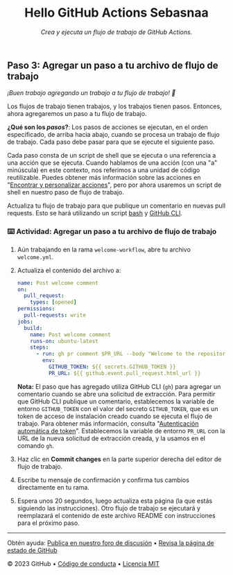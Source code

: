<header>

# Hello GitHub Actions Sebasnaa

_Crea y ejecuta un flujo de trabajo de GitHub Actions._

</header>

## Paso 3: Agregar un paso a tu archivo de flujo de trabajo

_¡Buen trabajo agregando un trabajo a tu flujo de trabajo! :dancer:_

Los flujos de trabajo tienen trabajos, y los trabajos tienen pasos. Entonces, ahora agregaremos un paso a tu flujo de trabajo.

**¿Qué son los _pasos_?**: Los pasos de acciones se ejecutan, en el orden especificado, de arriba hacia abajo, cuando se procesa un trabajo de flujo de trabajo. Cada paso debe pasar para que se ejecute el siguiente paso.

Cada paso consta de un script de shell que se ejecuta o una referencia a una acción que se ejecuta. Cuando hablamos de una acción (con una "a" minúscula) en este contexto, nos referimos a una unidad de código reutilizable. Puedes obtener más información sobre las acciones en "[Encontrar y personalizar acciones](https://docs.github.com/en/actions/learn-github-actions/finding-and-customizing-actions)", pero por ahora usaremos un script de shell en nuestro paso de flujo de trabajo.

Actualiza tu flujo de trabajo para que publique un comentario en nuevas pull requests. Esto se hará utilizando un script [bash](https://en.wikipedia.org/wiki/Bash_%28Unix_shell%29) y [GitHub CLI](https://cli.github.com/).



### :keyboard: Actividad: Agregar un paso a tu archivo de flujo de trabajo

1. Aún trabajando en la rama `welcome-workflow`, abre tu archivo `welcome.yml`.
2. Actualiza el contenido del archivo a:


   ```yaml copy
   name: Post welcome comment
   on:
     pull_request:
       types: [opened]
   permissions:
     pull-requests: write
   jobs:
     build:
       name: Post welcome comment
       runs-on: ubuntu-latest
       steps:
         - run: gh pr comment $PR_URL --body "Welcome to the repository!"
           env:
             GITHUB_TOKEN: ${{ secrets.GITHUB_TOKEN }}
             PR_URL: ${{ github.event.pull_request.html_url }}
   ```
   
    **Nota:** El paso que has agregado utiliza GitHub CLI (`gh`) para agregar un comentario cuando se abre una solicitud de extracción. Para permitir que GitHub CLI publique un comentario, establecemos la variable de entorno `GITHUB_TOKEN` con el valor del secreto `GITHUB_TOKEN`, que es un token de acceso de instalación creado cuando se ejecuta el flujo de trabajo. Para obtener más información, consulta "[Autenticación automática de token](https://docs.github.com/en/actions/security-guides/automatic-token-authentication)". Establecemos la variable de entorno `PR_URL` con la URL de la nueva solicitud de extracción creada, y la usamos en el comando `gh`.


1. Haz clic en **Commit changes** en la parte superior derecha del editor de flujo de trabajo.
2. Escribe tu mensaje de confirmación y confirma tus cambios directamente en tu rama.
3. Espera unos 20 segundos, luego actualiza esta página (la que estás siguiendo las instrucciones). Otro flujo de trabajo se ejecutará y reemplazará el contenido de este archivo README con instrucciones para el próximo paso.

<footer>

---

Obtén ayuda: [Publica en nuestro foro de discusión](https://github.com/orgs/skills/discussions/categories/hello-github-actions) &bull; [Revisa la página de estado de GitHub](https://www.githubstatus.com/)

&copy; 2023 GitHub &bull; [Código de conducta](https://www.contributor-covenant.org/version/2/1/code_of_conduct/code_of_conduct.md) &bull; [Licencia MIT](https://gh.io/mit)

</footer>
